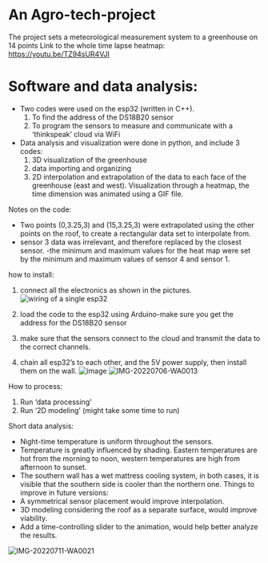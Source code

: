 

# An Agro-tech-project
The project sets a meteorological measurement system to a greenhouse on 14 points
Link to the whole time lapse heatmap: https://youtu.be/TZ94sUR4VJI

# Software and data analysis:
- Two codes were used on the esp32 (written in C++).
	1) To find the address of the DS18B20 sensor
	2) To program the sensors to measure and communicate with a ‘thinkspeak’ cloud via WiFi
- Data analysis and visualization were done in python, and include 3 codes:
	1) 3D visualization of the greenhouse
	2) data importing and organizing
	3) 2D interpolation and extrapolation of the data to each face of the greenhouse (east and west). Visualization through a heatmap, the time dimension was animated using a GIF file.


Notes on the code:
- Two points (0,3.25,3) and (15,3.25,3) were extrapolated using the other points on the roof, to create a rectangular data set to interpolate from.
- sensor 3 data was irrelevant, and therefore replaced by the closest sensor.
-the minimum and maximum values for the heat map were set by the minimum and maximum values of sensor 4 and sensor 1.
 
how to install:
1) connect all the electronics as shown in the pictures.
![wiring of a single esp32](https://user-images.githubusercontent.com/101636430/177519766-95fc8418-0188-458b-b3d0-ff35753a130a.jpg)


2) load the code to the esp32 using Arduino-make sure you get the address for the DS18B20 sensor
3)  make sure that the sensors connect to the cloud and transmit the data to the correct channels.
4) chain all esp32’s to each other, and the 5V power supply, then install them on the wall.
![image](https://user-images.githubusercontent.com/101636430/178216996-10d3ca53-b73d-445f-8e0a-25d8068287fe.png)
![IMG-20220706-WA0013](https://user-images.githubusercontent.com/101636430/178217241-0358012e-1d42-4135-ae17-eccf514ebce1.jpg)


How to process:
1) Run ‘data processing’
2) Run ‘2D modeling’ (might take some time to run)

Short data analysis:
- Night-time temperature is uniform throughout the sensors.
- Temperature is greatly influenced by shading. Eastern temperatures are hot from the morning to noon, western temperatures are high from afternoon to sunset.
- The southern wall has a wet mattress cooling system, in both cases, it is visible that the southern side is cooler than the northern one.
Things to improve in future versions:
- A symmetrical sensor placement would improve interpolation.
- 3D modeling considering the roof as a separate surface, would improve viability.
- Add a time-controlling slider to the animation, would help better analyze the results. 


![IMG-20220711-WA0021](https://user-images.githubusercontent.com/101636430/178229690-c706cca7-0a67-4061-8db6-bbfd09f1a318.jpg)
